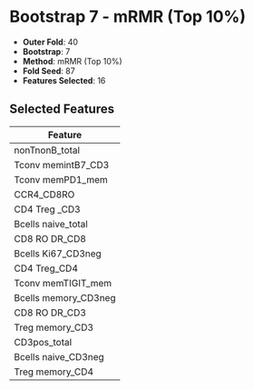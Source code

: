 # Bootstrap 7 - mRMR (Top 10%)

- **Outer Fold**: 40
- **Bootstrap**: 7
- **Method**: mRMR (Top 10%)
- **Fold Seed**: 87
- **Features Selected**: 16

## Selected Features

| Feature |
|---------|
| nonTnonB_total |
| Tconv memintB7_CD3 |
| Tconv memPD1_mem |
| CCR4_CD8RO |
| CD4 Treg _CD3 |
| Bcells naive_total |
| CD8 RO DR_CD8 |
| Bcells Ki67_CD3neg |
| CD4 Treg_CD4 |
| Tconv memTIGIT_mem |
| Bcells memory_CD3neg |
| CD8 RO DR_CD3 |
| Treg memory_CD3 |
| CD3pos_total |
| Bcells naive_CD3neg |
| Treg memory_CD4 |
